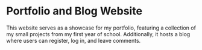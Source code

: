 # Portfolio and Blog Website
This website serves as a showcase for my portfolio, featuring a collection of my small projects from my first year of school. Additionally, it hosts a blog where users can register, log in, and leave comments.

